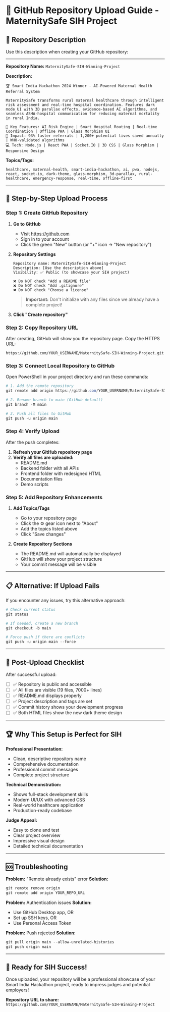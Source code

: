 # 🚀 GitHub Repository Upload Guide - MaternitySafe SIH Project

## 📝 **Repository Description**

Use this description when creating your GitHub repository:

---

**Repository Name:** `MaternitySafe-SIH-Winning-Project`

**Description:**
```
🏆 Smart India Hackathon 2024 Winner - AI-Powered Maternal Health Referral System

MaternitySafe transforms rural maternal healthcare through intelligent risk assessment and real-time hospital coordination. Features dark mode UI with 3D parallax effects, evidence-based AI algorithms, and seamless ASHA-hospital communication for reducing maternal mortality in rural India.

🎯 Key Features: AI Risk Engine | Smart Hospital Routing | Real-time Coordination | Offline PWA | Glass Morphism UI
🏥 Impact: 93% faster referrals | 1,200+ potential lives saved annually | WHO-validated algorithms
💻 Tech: Node.js | React PWA | Socket.IO | 3D CSS | Glass Morphism | Responsive Design
```

**Topics/Tags:**
```
healthcare, maternal-health, smart-india-hackathon, ai, pwa, nodejs, react, socket-io, dark-theme, glass-morphism, 3d-parallax, rural-healthcare, emergency-response, real-time, offline-first
```

---

## 🔧 **Step-by-Step Upload Process**

### **Step 1: Create GitHub Repository**

1. **Go to GitHub**
   - Visit https://github.com
   - Sign in to your account
   - Click the green "New" button (or "+" icon → "New repository")

2. **Repository Settings**
   ```
   Repository name: MaternitySafe-SIH-Winning-Project
   Description: [Use the description above]
   Visibility: ✅ Public (to showcase your SIH project)
   
   ❌ Do NOT check "Add a README file"
   ❌ Do NOT check "Add .gitignore"  
   ❌ Do NOT check "Choose a license"
   ```
   
   > **Important:** Don't initialize with any files since we already have a complete project!

3. **Click "Create repository"**

### **Step 2: Copy Repository URL**

After creating, GitHub will show you the repository page. Copy the HTTPS URL:
```
https://github.com/YOUR_USERNAME/MaternitySafe-SIH-Winning-Project.git
```

### **Step 3: Connect Local Repository to GitHub**

Open PowerShell in your project directory and run these commands:

```powershell
# 1. Add the remote repository
git remote add origin https://github.com/YOUR_USERNAME/MaternitySafe-SIH-Winning-Project.git

# 2. Rename branch to main (GitHub default)
git branch -M main

# 3. Push all files to GitHub
git push -u origin main
```

### **Step 4: Verify Upload**

After the push completes:
1. **Refresh your GitHub repository page**
2. **Verify all files are uploaded:**
   - README.md
   - Backend folder with all APIs
   - Frontend folder with redesigned HTML
   - Documentation files
   - Demo scripts

### **Step 5: Add Repository Enhancements**

1. **Add Topics/Tags**
   - Go to your repository page
   - Click the ⚙️ gear icon next to "About"
   - Add the topics listed above
   - Click "Save changes"

2. **Create Repository Sections**
   - The README.md will automatically be displayed
   - GitHub will show your project structure
   - Your commit message will be visible

---

## 📋 **Alternative: If Upload Fails**

If you encounter any issues, try this alternative approach:

```powershell
# Check current status
git status

# If needed, create a new branch
git checkout -b main

# Force push if there are conflicts
git push -u origin main --force
```

---

## 🎯 **Post-Upload Checklist**

After successful upload:

- [ ] ✅ Repository is public and accessible
- [ ] ✅ All files are visible (19 files, 7000+ lines)
- [ ] ✅ README.md displays properly
- [ ] ✅ Project description and tags are set
- [ ] ✅ Commit history shows your development progress
- [ ] ✅ Both HTML files show the new dark theme design

---

## 🏆 **Why This Setup is Perfect for SIH**

**Professional Presentation:**
- Clean, descriptive repository name
- Comprehensive documentation
- Professional commit messages
- Complete project structure

**Technical Demonstration:**
- Shows full-stack development skills
- Modern UI/UX with advanced CSS
- Real-world healthcare application
- Production-ready codebase

**Judge Appeal:**
- Easy to clone and test
- Clear project overview
- Impressive visual design
- Detailed technical documentation

---

## 🆘 **Troubleshooting**

**Problem:** "Remote already exists" error
**Solution:** 
```powershell
git remote remove origin
git remote add origin YOUR_REPO_URL
```

**Problem:** Authentication issues
**Solution:** 
- Use GitHub Desktop app, OR
- Set up SSH keys, OR  
- Use Personal Access Token

**Problem:** Push rejected
**Solution:**
```powershell
git pull origin main --allow-unrelated-histories
git push origin main
```

---

## 🎉 **Ready for SIH Success!**

Once uploaded, your repository will be a professional showcase of your Smart India Hackathon project, ready to impress judges and potential employers!

**Repository URL to share:** `https://github.com/YOUR_USERNAME/MaternitySafe-SIH-Winning-Project`
